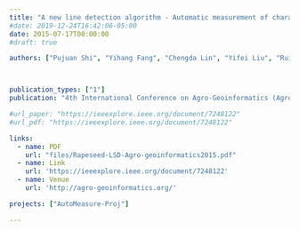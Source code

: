 ```yaml
---
title: "A new line detection algorithm - Automatic measurement of character parameter of rapeseed plant by LSD"
#date: 2019-12-24T16:42:06-05:00
date: 2015-07-17T00:00:00
#draft: true

authors: ["Pujuan Shi", "Yihang Fang", "Chengda Lin", "Yifei Liu", "Ruifang Zhai"]



publication_types: ["1"]
publication: "4th International Conference on Agro-Geoinformatics (Agro-geoinformatics 2015), Istanbul, Turkey. (Oral)"

#url_paper: "https://ieeexplore.ieee.org/document/7248122"
#url_pdf: "https://ieeexplore.ieee.org/document/7248122"

links:
  - name: PDF
    url: "files/Rapeseed-LSD-Agro-geoinformatics2015.pdf"
  - name: Link
    url: 'https://ieeexplore.ieee.org/document/7248122'
  - name: Venue
    url: 'http://agro-geoinformatics.org/'

projects: ["AutoMeasure-Proj"]

---
```


